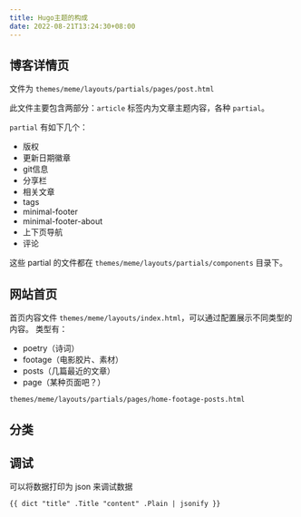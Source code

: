 ```yaml
---
title: Hugo主题的构成
date: 2022-08-21T13:24:30+08:00
---
```

## 博客详情页

文件为 `themes/meme/layouts/partials/pages/post.html`

此文件主要包含两部分：`article` 标签内为文章主题内容，各种 `partial`。

`partial` 有如下几个：
- 版权
- 更新日期徽章
- git信息
- 分享栏
- 相关文章
- tags
- minimal-footer
- minimal-footer-about
- 上下页导航
- 评论

这些 partial 的文件都在 `themes/meme/layouts/partials/components` 目录下。

## 网站首页
首页内容文件 `themes/meme/layouts/index.html`，可以通过配置展示不同类型的内容。
类型有：
- poetry（诗词）
- footage（电影胶片、素材）
- posts（几篇最近的文章）
- page（某种页面吧？）

`themes/meme/layouts/partials/pages/home-footage-posts.html`

## 分类

## 调试

可以将数据打印为 json 来调试数据
```
{{ dict "title" .Title "content" .Plain | jsonify }}
```





